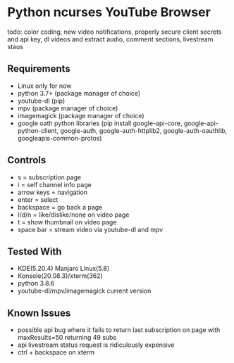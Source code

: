 # Python ncurses YouTube Browser

todo: color coding, new video notifications, properly secure client secrets and api key, dl videos and extract audio, comment sections, livestream staus

## Requirements
  - Linux only for now
  - python 3.7+ (package manager of choice)
  - youtube-dl (pip)
  - mpv (package manager of choice)
  - imagemagick (package manager of choice)
  - google oath python libraries (pip install google-api-core, google-api-python-client, google-auth, google-auth-httplib2, google-auth-oauthlib, googleapis-common-protos)

## Controls
  - s = subscription page
  - i = self channel info page
  - arrow keys = navigation
  - enter = select
  - backspace = go back a page
  - l/d/n = like/dislike/none on video page
  - t = show thumbnail on video page
  - space bar = stream video via youtube-dl and mpv
  
## Tested With
  - KDE(5.20.4) Manjaro Linux(5.8)
  - Konsole(20.08.3)/xterm(362)
  - python 3.8.6
  - youtube-dl/mpv/imagemagick current version
  
## Known Issues
  - possible api bug where it fails to return last subscription on page with maxResults=50 returning 49 subs
  - api livestream status request is ridiculously expensive
  - ctrl + backspace on xterm

